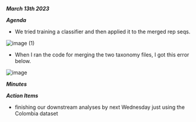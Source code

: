 _**March 13th 2023**_

***Agenda***
- We tried training a classifier and then applied it to the merged rep seqs. 

![image (1)](https://github.com/loujainbilal/MICB475_Team4/assets/159331304/a3e384ec-0d52-4e0c-9c1f-85389b3f72ac)

- When I ran the code for merging the two taxonomy files, I got this error below. 

![image](https://github.com/loujainbilal/MICB475_Team4/assets/159331304/00a1b67b-a552-4cea-afd9-40ae9618dfe3)


***Minutes***

***Action Items***
- finishing our downstream analyses by next Wednesday just using the Colombia dataset

